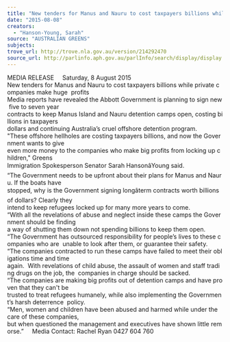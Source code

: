 ```yaml
---
title: "New tenders for Manus and Nauru to cost taxpayers billions while private companies make huge profits"
date: "2015-08-08"
creators:
  - "Hanson-Young, Sarah"
source: "AUSTRALIAN GREENS"
subjects:
trove_url: http://trove.nla.gov.au/version/214292470
source_url: http://parlinfo.aph.gov.au/parlInfo/search/display/display.w3p;query=Id%3A%22media/pressrel/4004434%22
---
```


 MEDIA RELEASE     Saturday, 8 August 2015     New tenders for Manus and Nauru to cost taxpayers billions while private companies make huge  profits     Media reports have revealed the Abbott Government is planning to sign new five to seven year  contracts to keep Manus Island and Nauru detention camps open, costing billions in taxpayers  dollars and continuing Australia’s cruel offshore detention program.     "These offshore hellholes are costing taxpayers billions, and now the Government wants to give  even more money to the companies who make big profits from locking up children," Greens  Immigration Spokesperson Senator Sarah HansonâYoung said.    “The Government needs to be upfront about their plans for Manus and Nauru. If the boats have  stopped, why is the Government signing longâterm contracts worth billions of dollars? Clearly they  intend to keep refugees locked up for many more years to come.     “With all the revelations of abuse and neglect inside these camps the Government should be finding  a way of shutting them down not spending billions to keep them open.     “The Government has outsourced responsibility for people’s lives to these companies who are  unable to look after them, or guarantee their safety.     “The companies contracted to run these camps have failed to meet their obligations time and time  again.  With revelations of child abuse, the assault of women and staff trading drugs on the job, the  companies in charge should be sacked.      “The companies are making big profits out of detention camps and have proven that they can't be  trusted to treat refugees humanely, while also implementing the Government’s harsh deterrence  policy.      “Men, women and children have been abused and harmed while under the care of these companies,  but when questioned the management and executives have shown little remorse.”     Media Contact: Rachel Ryan 0427 604 760   

